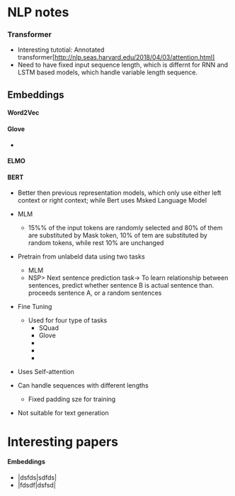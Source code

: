 # NLP notes

### Transformer
+ Interesting tutotial: Annotated transformer[http://nlp.seas.harvard.edu/2018/04/03/attention.html]
+ Need to have fixed input sequence length, which is differnt for RNN and LSTM based models, which handle variable length sequence.

## Embeddings

#### Word2Vec

#### Glove
+ 

#### ELMO

#### BERT
+ Better then previous representation models, which only use either left context or right context; while Bert uses Msked Language Model
+ MLM
  + 15%% of the input tokens are randomly selected and 80% of them are substituted by Mask token, 10% of tem are substituted by random tokens, while rest 10% are unchanged
+ Pretrain from unlabeld data using two tasks
  + MLM
  + NSP> Next sentence prediction task-> To learn relationship between sentences, predict whether sentence B is actual sentence than. proceeds sentence A, or a random sentences
+ Fine Tuning
  + Used for four type of tasks
    - SQuad
    - Glove
    -
    -
    -
+ Uses Self-attention
+ Can handle sequences with different lengths
  + Fixed padding sze for training

+ Not suitable for text generation



# Interesting papers
#### Embeddings
+ |dsfds|sdfds|
+ |fdsdf|dsfsd|
